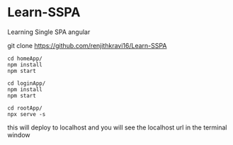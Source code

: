 # Learn-SSPA
Learning Single SPA angular

git clone https://github.com/renjithkravi16/Learn-SSPA

```
cd homeApp/
npm install
npm start
```

```
cd loginApp/
npm install
npm start
```

```
cd rootApp/
npx serve -s
```

<p>this will deploy to localhost and you will see the localhost url in the terminal window</p>
